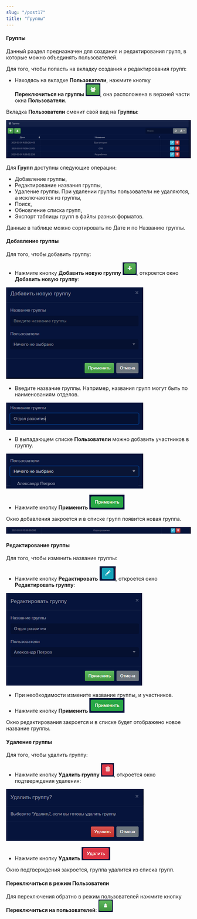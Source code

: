 ```yaml
---
slug: "/post17"
title: "Группы"
---
```


#### Группы
Данный раздел предназначен для создания и редактирования групп, в которые можно объединять пользователей. 

Для того, чтобы попасть на вкладку создания и редактирования групп:

- Находясь на вкладке **Пользователи**, нажмите кнопку **Переключиться на группы** ![](images/Screenshot_96.png), она расположена в верхней части окна **Пользователи**.  

Вкладка **Пользователи** сменит свой вид на **Группы**:

![](images/Screenshot_95.png)

Для **Групп** доступны следующие операции:
- Добавление группы,
- Редактирование названия группы,
- Удаление группы. При удалении группы пользователи не удаляются, а исключаются из группы,
- Поиск,
- Обновление списка групп,
- Экспорт таблицы групп в файлы разных форматов.

Данные в таблице можно сортировать по Дате и по Названию группы.

#### Добавление группы

Для того, чтобы добавить группу:

- Нажмите кнопку **Добавить новую группу** ![](images/Screenshot_100.png), откроется окно **Добавить новую группу**:

![](images/Screenshot_99.png)

- Введите название группы. Например, названия групп могут быть по наименованиям отделов.

![](images/Screenshot_102.png)

- В выпадающем списке **Пользователи** можно добавить участников в группу.

![](images/Screenshot_103.png)

- Нажмите кнопку **Применить** ![](images/Screenshot_42.png)

Окно добавления закроется и в списке групп появится новая группа.

![](images/Screenshot_104.png)

#### Редактирование группы
Для того, чтобы изменить название группы: 

- Нажмите кнопку **Редактировать** ![](images/Screenshot_68.png), откроется окно **Редактировать группу**:

![](images/Screenshot_101.png)

- При необходимости измените название группы, и участников.
- Нажмите кнопку **Применить** ![](images/Screenshot_42.png)

Окно редактирования закроется и в списке будет отображено новое название группы.

#### Удаление группы
Для того, чтобы удалить группу: 

- Нажмите кнопку **Удалить группу** ![](images/Screenshot_48.png), откроется окно подтверждения удаления:

![](images/Screenshot_106.png)

- Нажмите кнопку **Удалить**  ![](images/Screenshot_50.png)

Окно подтверждения закроется, группа удалится из списка групп.

#### Переключиться в режим Пользователи

Для переключения обратно в режим пользователей нажмите кнопку **Переключиться на пользователей**: ![](images/Screenshot_97.png)

